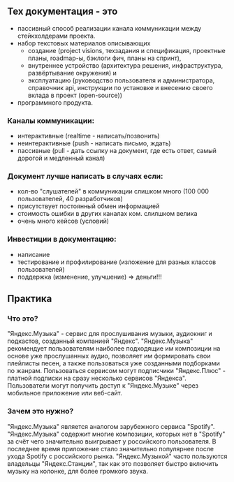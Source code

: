 ## Тех документация - это
- пассивный способ реализации канала коммуникации между стейкхолдерами проекта.
- набор текстовых материалов описывающих 
	- создание (project visions, техзадания и спецификация, проектные планы, roadmap-ы, бэклоги фич, планы на спринт), 
	- внутреннее устройство (архитектура решения, инфраструктура, развёртывание окружения) и 
	- эксплуатацию (руководство пользователя и администратора, справочник api, инструкции по установке и внесению своего вклада в проект (open-source))
- программного продукта.

### Каналы коммуникации:
- интерактивные (realtime - написать/позвонить)
- неинтерактивные (push - написать письмо, ждать)
- пассивные (pull - дать ссылку на документ, где есть ответ, самый дорогой и медленный канал)

### Документ лучше написать в случаях если:
- кол-во "слушателей" в коммуникации слишком много (100 000 пользователей, 40 разработчиков)
- присутствует постоянный обмен информацией
- стоимость ошибки в других каналах ком. слилшком велика
- очень много кейсов (условий)

### Инвестиции в документацию:
- написание
- тестирование и профилирование (изложение для разных классов пользователей)
- поддержка (изменение, улучшение)
=> деньги!!!

## Практика
### Что это?
"Яндекс.Музыка" - сервис для прослушивания музыки, аудиокниг и подкастов, созданный компанией "Яндекс". "Яндекс.Музыка" рекомендует пользователям наиболее подходящие им композиции на основе уже прослушанных аудио, позволяет им формировать свои плейлисты песен, а также пользоваться уже созданными подборками по жанрам. Пользоваться сервисом могут подписчики "Яндекс.Плюс" - платной подписки на сразу несколько сервисов "Яндекса". Пользователи могут получить доступ к "Яндекс.Музыке" через мобильное приложение или веб-сайт.

### Зачем это нужно?
"Яндекс.Музыка" является аналогом зарубежного сервиса "Spotify". "Яндекс.Музыка" содержит многие композиции, которых нет в "Spotify" за счёт чего значительно выигрывает у российского пользователя. В последнее время приложение стало значительно популярнее после ухода Spotify с российского рынка. "Яндекс.Музыкой" часто пользуются владельцы "Яндекс.Станции", так как это позволяет быстро включить музыку на колонке, для более громкого звука.